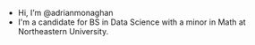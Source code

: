 - Hi, I’m @adrianmonaghan
- I'm a candidate for BS in Data Science with a minor in Math at Northeastern University.
